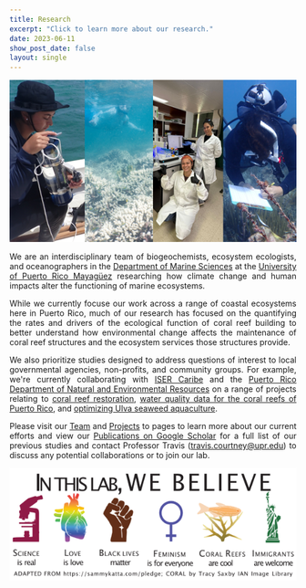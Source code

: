 ```yaml
---
title: Research
excerpt: "Click to learn more about our research."
date: 2023-06-11
show_post_date: false
layout: single
---
```


<div style="text-align: center;">
<img src="featured-hex.png" width="600"> 
</a>
</div>

<div style="text-align: justify;">

We are an interdisciplinary team of biogeochemists, ecosystem ecologists, and oceanographers in the [Department of Marine Sciences](https://www.uprm.edu/cima/) at the [University of Puerto Rico Mayagüez](https://www.uprm.edu/) researching how climate change and human impacts alter the functioning of marine ecosystems. 

While we currently focuse our work across a range of coastal ecosystems here in Puerto Rico, much of our research has focused on the quantifying the rates and drivers of the ecological function of coral reef building to better understand how environmental change affects the maintenance of coral reef structures and the ecosystem services those structures provide.

We also prioritize studies designed to address questions of interest to local governmental agencies, non-profits, and community groups. For example, we're currently collaborating with [ISER Caribe](https://www.isercaribe.org/) and the [Puerto Rico Department of Natural and Environmental Resources](https://www.drna.pr.gov/) on a range of projects relating to [coral reef restoration](https://theberglab.com/projects/restorationmonitoring/), [water quality data for the coral reefs of Puerto Rico](https://theberglab.com/projects/waterqualitymonitoring/), and [optimizing Ulva seaweed aquaculture](https://theberglab.com/projects/ulvaaquaculture/).

Please visit our [Team](https://theberglab.com/team/) and [Projects](https://theberglab.com/projects/) to pages to learn more about our current efforts and view our [Publications on Google Scholar](https://scholar.google.com/citations?hl=en&user=hK_DxtUAAAAJ) for a full list of our previous studies and contact Professor Travis (travis.courtney@upr.edu) to discuss any potential collaborations or to join our lab.

</div>

<div style="text-align: center;">
<img src="we-believe.png" width="600"> 
</a>
</div>